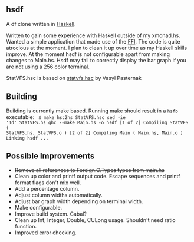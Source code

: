 ## hsdf

A df clone written in [Haskell][1].

Written to gain some experience with Haskell outside of my xmonad.hs. Wanted a
simple application that made use of the [FFI][2]. The code is quite atrocious at
the moment. I plan to clean it up over time as my Haskell skills improve. At the
moment hsdf is not configurable apart from making changes to Main.hs. Hsdf may
fail to correctly display the bar graph if you are not using a 256 color
terminal.

StatVFS.hsc is based on [statvfs.hsc][3] by Vasyl Pasternak

## Building

Building is currently make based. Running make should result in a `hsfb`
executable:
<code>
    $ make
    hsc2hs StatVFS.hsc
    sed -ie '1d' StatVFS.hs
    ghc --make Main.hs -o hsdf
    [1 of 2] Compiling StatVFS          ( StatVFS.hs, StatVFS.o )
    [2 of 2] Compiling Main             ( Main.hs, Main.o )
    Linking hsdf ...
</code>

## Possible Improvements

- <del>Remove all references to Foreign.C.Types types from main.hs</del>
- Clean up color and printf output code. Escape sequences and printf format
  flags don't mix well.
- Add a percentage column.
- Adjust column widths automatically.
- Adjust bar graph width depending on terminal width.
- Make configurable.
- Improve build system. Cabal?
- Clean up Int, Integer, Double, CULong usage. Shouldn't need ratio function.
- Improved error checking.

[1]: http://www.haskell.org/
[2]: http://en.wikibooks.org/wiki/Haskell/FFI
[3]: http://web.archiveorange.com/archive/v/nDNOvdMEB2sZFcCHnltz#cSHZqAzErbQgA73
